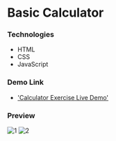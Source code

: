 # Basic Calculator

### Technologies
- HTML
- CSS
- JavaScript

### Demo Link
- ['Calculator Exercise Live Demo'](https://vatsal-s-patel.github.io/Task-2-Calculator-Exercise/)


### Preview
![1](https://github.com/Vatsal-S-Patel/Task-2-Calculator-Exercise/assets/119661782/f08f60a2-ec46-4e04-bdfe-d29361180793)
![2](https://github.com/Vatsal-S-Patel/Task-2-Calculator-Exercise/assets/119661782/7355e526-e06e-45c0-b3e3-4909257e7e68)